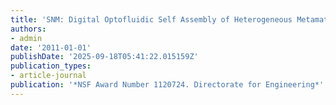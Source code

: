 ```yaml
---
title: 'SNM: Digital Optofluidic Self Assembly of Heterogeneous Metamaterials'
authors:
- admin
date: '2011-01-01'
publishDate: '2025-09-18T05:41:22.015159Z'
publication_types:
- article-journal
publication: '*NSF Award Number 1120724. Directorate for Engineering*'
---
```

